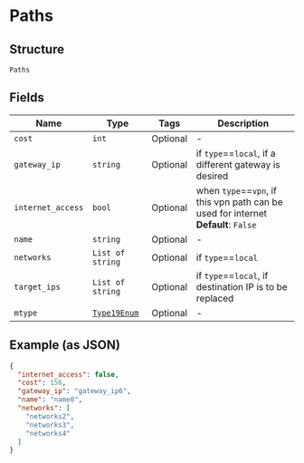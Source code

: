 
# Paths

## Structure

`Paths`

## Fields

| Name | Type | Tags | Description |
|  --- | --- | --- | --- |
| `cost` | `int` | Optional | - |
| `gateway_ip` | `string` | Optional | if `type`==`local`, if a different gateway is desired |
| `internet_access` | `bool` | Optional | when `type`==`vpn`, if this vpn path can be used for internet<br>**Default**: `False` |
| `name` | `string` | Optional | - |
| `networks` | `List of string` | Optional | if `type`==`local` |
| `target_ips` | `List of string` | Optional | if `type`==`local`, if destination IP is to be replaced |
| `mtype` | [`Type19Enum`](../../doc/models/type-19-enum.md) | Optional | - |

## Example (as JSON)

```json
{
  "internet_access": false,
  "cost": 156,
  "gateway_ip": "gateway_ip6",
  "name": "name0",
  "networks": [
    "networks2",
    "networks3",
    "networks4"
  ]
}
```

